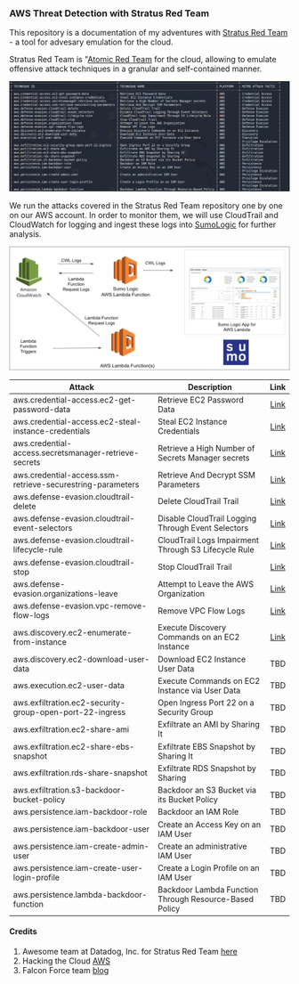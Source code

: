 ### AWS Threat Detection with Stratus Red Team

This repository is a documentation of my adventures with [Stratus Red Team](https://github.com/DataDog/stratus-red-team) - a tool for advesary emulation for the cloud.

Stratus Red Team is "[Atomic Red Team](https://github.com/redcanaryco/atomic-red-team) for the cloud, allowing to emulate offensive attack techniques in a granular and self-contained manner.

![](./Screenshots/17.png)

We run the attacks covered in the Stratus Red Team repository one by one on our AWS account. In order to monitor them, we will use CloudTrail and CloudWatch for logging and ingest these logs into [SumoLogic](https://www.sumologic.com/) for further analysis.

![](./Screenshots/18.png)

| Attack                                                     	| Description                                            	|                              Link                              	|
|------------------------------------------------------------	|--------------------------------------------------------	|:--------------------------------------------------------------:	|
| aws.credential-access.ec2-get-password-data                	| Retrieve EC2 Password Data                             	|         [Link](aws.credential-access.ec2-get-password-data.md)        	|
| aws.credential-access.ec2-steal-instance-credentials       	| Steal EC2 Instance Credentials                         	|    [Link](aws.credential-access.ec2-steal-instance-credentials.md)    	|
| aws.credential-access.secretsmanager-retrieve-secrets      	| Retrieve a High Number of Secrets Manager secrets      	|    [Link](aws.credential-access.secretsmanager-retrieve-secrets.md)   	|
| aws.credential-access.ssm-retrieve-securestring-parameters 	| Retrieve And Decrypt SSM Parameters                    	| [Link](aws.credential-access.ssm-retrieve-securestring-parameters.md) 	|
| aws.defense-evasion.cloudtrail-delete                      	| Delete CloudTrail Trail                                	|            [Link](aws.defense-evasion.cloudtrail-delete.md)           	|
| aws.defense-evasion.cloudtrail-event-selectors             	| Disable CloudTrail Logging Through Event Selectors     	|       [Link](aws.defense-evasion.cloudtrail-event-selectors.md)       	|
| aws.defense-evasion.cloudtrail-lifecycle-rule              	| CloudTrail Logs Impairment Through S3 Lifecycle Rule   	|        [Link](aws.defense-evasion.cloudtrail-lifecycle-rule.md)       	|
| aws.defense-evasion.cloudtrail-stop                        	| Stop CloudTrail Trail                                  	|             [Link](aws.defense-evasion.cloudtrail-stop.md)            	|
| aws.defense-evasion.organizations-leave                    	| Attempt to Leave the AWS Organization                  	|           [Link](aws.defense-evasion.organizations-leave.md)          	|
| aws.defense-evasion.vpc-remove-flow-logs                   	| Remove VPC Flow Logs                                   	|          [Link](aws.defense-evasion.vpc-remove-flow-logs.md)          	|
| aws.discovery.ec2-enumerate-from-instance                  	| Execute Discovery Commands on an EC2 Instance          	|          [Link](aws.discovery.ec2-enumerate-from-instance.md)         	|
| aws.discovery.ec2-download-user-data                       	| Download EC2 Instance User Data                        	|                               TBD                              	|
| aws.execution.ec2-user-data                                	| Execute Commands on EC2 Instance via User Data         	|                               TBD                              	|
| aws.exfiltration.ec2-security-group-open-port-22-ingress   	| Open Ingress Port 22 on a Security Group               	|                               TBD                              	|
| aws.exfiltration.ec2-share-ami                             	| Exfiltrate an AMI by Sharing It                        	|                               TBD                              	|
| aws.exfiltration.ec2-share-ebs-snapshot                    	| Exfiltrate EBS Snapshot by Sharing It                  	|                               TBD                              	|
| aws.exfiltration.rds-share-snapshot                        	| Exfiltrate RDS Snapshot by Sharing                     	|                               TBD                              	|
| aws.exfiltration.s3-backdoor-bucket-policy                 	| Backdoor an S3 Bucket via its Bucket Policy            	|                               TBD                              	|
| aws.persistence.iam-backdoor-role                          	| Backdoor an IAM Role                                   	|                               TBD                              	|
| aws.persistence.iam-backdoor-user                          	| Create an Access Key on an IAM User                    	|                               TBD                              	|
| aws.persistence.iam-create-admin-user                      	| Create an administrative IAM User                      	|                               TBD                              	|
| aws.persistence.iam-create-user-login-profile              	| Create a Login Profile on an IAM User                  	|                               TBD                              	|
| aws.persistence.lambda-backdoor-function                   	| Backdoor Lambda Function Through Resource-Based Policy 	|                               TBD                              	|

#### Credits
1.  Awesome team at Datadog, Inc. for Stratus Red Team [here](https://github.com/DataDog/stratus-red-team)
2.  Hacking the Cloud [AWS](https://hackingthe.cloud/aws/general-knowledge/assume_role_logic/)
3.  Falcon Force team [blog](https://medium.com/falconforce/falconfriday-detecting-realistic-aws-cloud-attacks-using-azure-sentinel-0xff1c-b62fd45c87dc)
